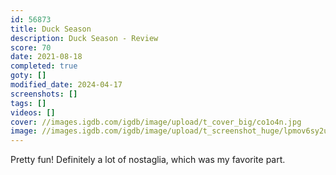 ```yaml
---
id: 56873
title: Duck Season
description: Duck Season - Review
score: 70
date: 2021-08-18
completed: true
goty: []
modified_date: 2024-04-17
screenshots: []
tags: []
videos: []
cover: //images.igdb.com/igdb/image/upload/t_cover_big/co1o4n.jpg
image: //images.igdb.com/igdb/image/upload/t_screenshot_huge/lpmov6sy2ulvftrx1wht.jpg
---
```

Pretty fun! Definitely a lot of nostaglia, which was my favorite part.